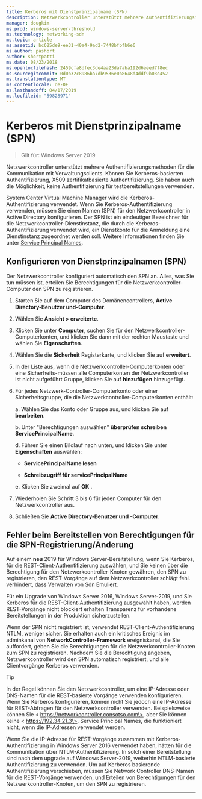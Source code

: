 ```yaml
---
title: Kerberos mit Dienstprinzipalname (SPN)
description: Netzwerkcontroller unterstützt mehrere Authentifizierungsmethoden für die Kommunikation mit Verwaltungsclients. Können Sie Kerberos-basierten Authentifizierung, X509 zertifikatbasierte Authentifizierung. Sie haben auch die Möglichkeit, keine Authentifizierung für testbereitstellungen verwenden.
manager: dougkim
ms.prod: windows-server-threshold
ms.technology: networking-sdn
ms.topic: article
ms.assetid: bc625de9-ee31-40a4-9ad2-7448bfbfb6e6
ms.author: pashort
author: shortpatti
ms.date: 08/23/2018
ms.openlocfilehash: 2459cfa8dfec3de4aa23da7aba192d6eeed7f8ec
ms.sourcegitcommit: 0d0b32c8986ba7db9536e0b8648d4ddf9b03e452
ms.translationtype: MT
ms.contentlocale: de-DE
ms.lasthandoff: 04/17/2019
ms.locfileid: "59828971"
---
```

# <a name="kerberos-with-service-principal-name-spn"></a>Kerberos mit Dienstprinzipalname (SPN)

>Gilt für: Windows Server 2019

Netzwerkcontroller unterstützt mehrere Authentifizierungsmethoden für die Kommunikation mit Verwaltungsclients. Können Sie Kerberos-basierten Authentifizierung, X509 zertifikatbasierte Authentifizierung. Sie haben auch die Möglichkeit, keine Authentifizierung für testbereitstellungen verwenden.

System Center Virtual Machine Manager wird die Kerberos-Authentifizierung verwendet. Wenn Sie Kerberos-Authentifizierung verwenden, müssen Sie einen Namen (SPN) für den Netzwerkcontroller in Active Directory konfigurieren. Der SPN ist ein eindeutiger Bezeichner für die Netzwerkcontroller-Dienstinstanz, die durch die Kerberos-Authentifizierung verwendet wird, ein Dienstkonto für die Anmeldung eine Dienstinstanz zugeordnet werden soll. Weitere Informationen finden Sie unter [Service Principal Names](https://docs.microsoft.com/windows/desktop/ad/service-principal-names).

## <a name="configure-service-principal-names-spn"></a>Konfigurieren von Dienstprinzipalnamen (SPN)

Der Netzwerkcontroller konfiguriert automatisch den SPN an. Alles, was Sie tun müssen ist, erteilen Sie Berechtigungen für die Netzwerkcontroller-Computer den SPN zu registrieren.

1.  Starten Sie auf dem Computer des Domänencontrollers, **Active Directory-Benutzer und-Computer**.

2.  Wählen Sie **Ansicht \> erweiterte**.

3.  Klicken Sie unter **Computer**, suchen Sie für den Netzwerkcontroller-Computerkonten, und klicken Sie dann mit der rechten Maustaste und wählen Sie **Eigenschaften**.

4.  Wählen Sie die **Sicherheit** Registerkarte, und klicken Sie auf **erweitert**.

5.  In der Liste aus, wenn die Netzwerkcontroller-Computerkonten oder eine Sicherheits-müssen alle Computerkonten der Netzwerkcontroller ist nicht aufgeführt Gruppe, klicken Sie auf **hinzufügen** hinzugefügt.

6.  Für jedes Netzwerk-Controller-Computerkonto oder einer Sicherheitsgruppe, die die Netzwerkcontroller-Computerkonten enthält:

    a.  Wählen Sie das Konto oder Gruppe aus, und klicken Sie auf **bearbeiten**.

    b.  Unter "Berechtigungen auswählen" **überprüfen schreiben ServicePrincipalName**.

    d.  Führen Sie einen Bildlauf nach unten, und klicken Sie unter **Eigenschaften** auswählen:

       -  **ServicePrincipalName lesen**

       -  **Schreibzugriff für servicePrincipalName**

    e.  Klicken Sie zweimal auf **OK** .

7.  Wiederholen Sie Schritt 3 bis 6 für jeden Computer für den Netzwerkcontroller aus.

8.  Schließen Sie **Active Directory-Benutzer und -Computer**.

## <a name="failure-to-provide-permissions-for-spn-registrationmodification"></a>Fehler beim Bereitstellen von Berechtigungen für die SPN-Registrierung/Änderung

Auf einem **neu** 2019 für Windows Server-Bereitstellung, wenn Sie Kerberos, für die REST-Client-Authentifizierung auswählen, und Sie keinen über die Berechtigung für den Netzwerkcontroller-Knoten gewähren, den SPN zu registrieren, den REST-Vorgänge auf dem Netzwerkcontroller schlägt fehl. verhindert, dass Verwalten von Sdn Emuliert.

Für ein Upgrade von Windows Server 2016, Windows Server-2019, und Sie Kerberos für die REST-Client-Authentifizierung ausgewählt haben, werden REST-Vorgänge nicht blockiert erhalten Transparenz für vorhandene Bereitstellungen in der Produktion sicherzustellen. 

Wenn der SPN nicht registriert ist, verwendet REST-Client-Authentifizierung NTLM, weniger sicher. Sie erhalten auch ein kritisches Ereignis im adminkanal von **NetworkController-Framework** ereigniskanal, die Sie auffordert, geben Sie die Berechtigungen für die Netzwerkcontroller-Knoten zum SPN zu registrieren. Nachdem Sie die Berechtigung angeben, Netzwerkcontroller wird den SPN automatisch registriert, und alle Clientvorgänge Kerberos verwenden.


>[!TIP]
>In der Regel können Sie den Netzwerkcontroller, um eine IP-Adresse oder DNS-Namen für die REST-basierte Vorgänge verwenden konfigurieren. Wenn Sie Kerberos konfigurieren, können nicht Sie jedoch eine IP-Adresse für REST-Abfragen für den Netzwerkcontroller verwenden. Beispielsweise können Sie \< https://networkcontroller.consotso.com\>, aber Sie können keine \< https://192.34.21.3\>. Service Principal Names, die funktioniert nicht, wenn die IP-Adressen verwendet werden.
>
>Wenn Sie die IP-Adresse für REST-Vorgänge zusammen mit Kerberos-Authentifizierung in Windows Server 2016 verwendet haben, hätten für die Kommunikation über NTLM-Authentifizierung. In solch einer Bereitstellung sind nach dem upgrade auf Windows Server-2019, weiterhin NTLM-basierte Authentifizierung zu verwenden. Um auf Kerberos basierende Authentifizierung verschieben, müssen Sie Network Controller DNS-Namen für die REST-Vorgänge verwenden, und Erteilen von Berechtigungen für den Netzwerkcontroller-Knoten, um den SPN zu registrieren.

---